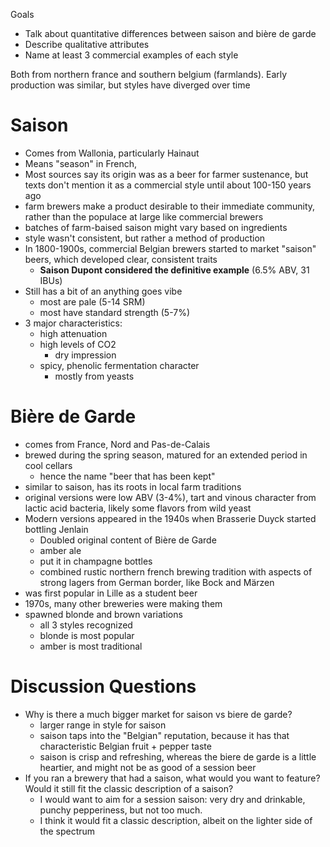 Goals
* Talk about quantitative differences between saison and bière de garde
* Describe qualitative attributes
* Name at least 3 commercial examples of each style

Both from northern france and southern belgium (farmlands). Early production was similar, but styles have diverged over time

# Saison
* Comes from Wallonia, particularly Hainaut
* Means "season" in French, 
* Most sources say its origin was as a beer for farmer sustenance, but texts don't mention it as a commercial style until about 100-150 years ago
* farm brewers make a product desirable to their immediate community, rather than the populace at large like commercial brewers
* batches of farm-baised saison might vary based on ingredients
* style wasn't consistent, but rather a method of production
* In 1800-1900s, commercial Belgian brewers started to market "saison" beers, which developed clear, consistent traits
	* **Saison Dupont considered the definitive example** (6.5% ABV, 31 IBUs)
* Still has a bit of an anything goes vibe
	* most are pale (5-14 SRM)
	* most have standard strength (5-7%)
* 3 major characteristics:
	* high attenuation
	* high levels of CO2 
		* dry impression
	* spicy, phenolic fermentation character
		* mostly from yeasts

# Bière de Garde
* comes from France, Nord and Pas-de-Calais
* brewed during the spring season, matured for an extended period in cool cellars
	* hence the name "beer that has been kept"
* similar to saison, has its roots in local farm traditions
* original versions were low ABV (3-4%), tart and vinous character from lactic acid bacteria, likely some flavors from wild yeast
* Modern versions appeared in the 1940s when Brasserie Duyck started bottling Jenlain
	* Doubled original content of Bière de Garde
	* amber ale
	* put it in champagne bottles
	* combined rustic northern french brewing tradition with aspects of strong lagers from German border, like Bock and Märzen
* was first popular in Lille as a student beer
* 1970s, many other breweries were making them
* spawned blonde and brown variations
	* all 3 styles recognized
	* blonde is most popular
	* amber is most traditional

# Discussion Questions
* Why is there a much bigger market for saison vs biere de garde?
	* larger range in style for saison
	* saison taps into the "Belgian" reputation, because it has that characteristic Belgian fruit + pepper taste
	* saison is crisp and refreshing, whereas the biere de garde is a little heartier, and might not be as good of a session beer
* If you ran a brewery that had a saison, what would you want to feature? Would it still fit the classic description of a saison?
	* I would want to aim for a session saison: very dry and drinkable, punchy pepperiness, but not too much. 
	* I think it would fit a classic description, albeit on the lighter side of the spectrum